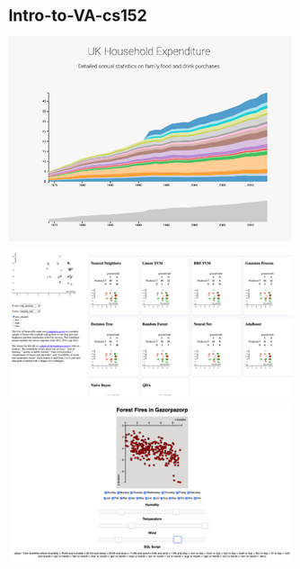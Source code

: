 # Intro-to-VA-cs152

![](https://github.com/irenechang1510/Intro-to-VA-cs152/blob/main/Screen%20Shot%202021-06-17%20at%2011.09.07%20AM.png)

![](https://github.com/irenechang1510/Intro-to-VA-cs152/blob/main/sklearn-viz/Screen%20Shot%202021-06-17%20at%2010.52.43%20AM.png)

![](https://github.com/irenechang1510/Intro-to-VA-cs152/blob/main/database-querying/Screen%20Shot%202021-06-16%20at%207.17.54%20PM.png)

